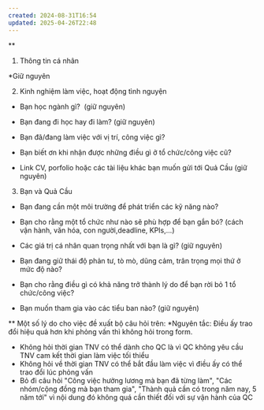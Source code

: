 ```yaml
---
created: 2024-08-31T16:54
updated: 2025-04-26T22:48
---
```

**

1. Thông tin cá nhân

*Giữ nguyên

2. Kinh nghiệm làm việc, hoạt động tình nguyện

-   Bạn học ngành gì?  (giữ nguyên)
    
-   Bạn đang đi học hay đi làm? (giữ nguyên)
    
-   Bạn đã/đang làm việc với vị trí, công việc gì?
    
-   Bạn biết ơn khi nhận được những điều gì ở tổ chức/công việc cũ?
    
-   Link CV, porfolio hoặc các tài liệu khác bạn muốn gửi tới Quả Cầu (giữ nguyên)
    

3. Bạn và Quả Cầu

-   Bạn đang cần một môi trường để phát triển các kỹ năng nào?
    
-   Bạn cho rằng một tổ chức như nào sẽ phù hợp để bạn gắn bó? (cách vận hành, văn hóa, con người,deadline, KPIs,...)
    
-   Các giá trị cá nhân quan trọng nhất với bạn là gì? (giữ nguyên)
    
-   Bạn đang giữ thái độ phản tư, tò mò, dũng cảm, trân trọng mọi thứ ở mức độ nào?
    
-   Bạn cho rằng điều gì có khả năng trở thành lý do để bạn rời bỏ 1 tổ chức/công việc?
    
-   Bạn muốn tham gia vào các tiểu ban nào? (giữ nguyên)
    

  
**
Một số lý do cho việc đề xuất bộ câu hỏi trên:
*Nguyên tắc: Điều ấy trao đổi hiệu quả hơn khi phỏng vấn thì không hỏi trong form. 
- Không hỏi thời gian TNV có thể dành cho QC là vì QC không yêu cầu TNV cam kết thời gian làm việc tối thiểu
- Không hỏi về thời gian TNV có thể bắt đầu làm việc vì điều ấy có thể trao đổi lúc phỏng vấn
- Bỏ đi câu hỏi "Công việc hưởng lương mà bạn đã từng làm", "Các nhóm/cộng đồng mà bạn tham gia", "Thành quả cần có trong năm nay, 5 năm tới" vì nội dung đó không quá cần thiết đối với sự vận hành của QC
